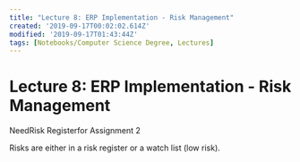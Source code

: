 ```yaml
---
title: "Lecture 8: ERP Implementation - Risk Management"
created: '2019-09-17T00:02:02.614Z'
modified: '2019-09-17T01:43:44Z'
tags: [Notebooks/Computer Science Degree, Lectures]
---
```


# Lecture 8: ERP Implementation - Risk Management

NeedRisk Registerfor Assignment 2

 
Risks are either in a risk register or a watch list (low risk).

 
